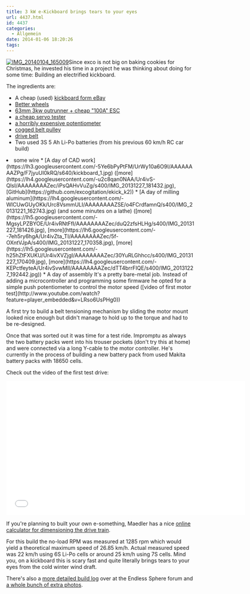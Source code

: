 ```yaml
---
title: 3 kW e-Kickboard brings tears to your eyes
url: 4437.html
id: 4437
categories:
  - Allgemein
date: 2014-01-06 18:20:26
tags:
---
```


[![IMG_20140104_165009](https://blog.shackspace.de/wp-content/uploads/2014/01/IMG_20140104_165009-300x225.jpg)](https://blog.shackspace.de/wp-content/uploads/2014/01/IMG_20140104_165009.jpg)Since exco is not big on baking cookies for Christmas, he invested his time in a project he was thinking about doing for some time: Building an electrified kickboard.

The ingredients are:

*   A cheap (used) [kickboard form eBay](http://www.ebay.de/sch/i.html?_sacat=0&amp;_from=R40&amp;_sop=15&amp;_nkw=kickboard+k2&amp;rt=nc&amp;LH_BIN=1)
*   [Better wheels](http://www.ebay.de/itm/KICKBOARD-WHEELS-ALUMINIUM-GUMMI-110-mm-STUNT-SCOOTER-BOBBY-CAR-TUNING-usw-/121109842056?pt=Cityroller_Kickboards&amp;hash=item1c32b58888)
*   [63mm 3kw outrunner + cheap "100A" ESC](http://www.ebay.de/itm/BRUSHLESS-C6374-10-KV170-OUTRUNNER-NEW-AEOLIAN-MOTOR-BEAST-DNA-100A-ESC-5A-BEC-/121147989090)
*   [a cheap servo tester](http://www.ebay.de/sch/i.html?_sacat=0&amp;_from=R40&amp;_sop=15&amp;_nkw=servotester&amp;rt=nc&amp;LH_PrefLoc=2)
*   [a horribly expensive potentiometer](http://de.mouser.com/ProductDetail/BI-Technologies-TT-electronics/404R10KL10/?qs=LUfMuE0iDorszXH677fGaw==)
*   [cogged belt pulley](http://maedler.de/product/1643/1616/996/zahnriemenraeder-at5-fuer-riemenbreite-10-mm?result=1662400)
*   [drive belt](http://maedler.de/product/1643/1616/963/zahnriemen-profil-at-5-breite-10-mm?result=16660700-)
*   Two used 3S 5 Ah Li-Po batteries (from his previous 60 km/h RC car build)
<li>some wire
*   [A day of CAD work](https://lh3.googleusercontent.com/-5Ye6bPyPtFM/UrWy10a6O9I/AAAAAAAAZPg/F7jyuUI0kRQ/s640/kickboard_1.jpg) ([more](https://lh4.googleusercontent.com/-u2c8qan0NAA/Ur4ivS-QlsI/AAAAAAAAZec/iPsQAHvVuZg/s400/IMG_20131227_181432.jpg), [GitHub](https://github.com/excogitation/ekick_k2))
*   [A day of milling aluminum](https://lh4.googleusercontent.com/-WlCUwGUyOKk/Urc8VsmmULI/AAAAAAAAZSE/o4FCrdfamnQ/s400/IMG_20131221_162743.jpg) (and some minutes on a lathe) ([more](https://lh5.googleusercontent.com/-MgsyLPZBYOE/Ur4ivRNtFfI/AAAAAAAAZec/duQ2zfsHLHg/s400/IMG_20131227_181426.jpg), [more](https://lh6.googleusercontent.com/--7eh5ry6hgA/Ur4ivZta_TI/AAAAAAAAZec/5f-OXntVJpA/s400/IMG_20131227_170358.jpg), [more](https://lh5.googleusercontent.com/-h25hZtFXUKU/Ur4ivXVZjgI/AAAAAAAAZec/30YuRLGhhcc/s400/IMG_20131227_170409.jpg), [more](https://lh4.googleusercontent.com/-KEPctfeyteA/Ur4ivSvwMlI/AAAAAAAAZec/dTT4brrFIQE/s400/IMG_20131227_192442.jpg))
*   A day of assembly
It's a pretty bare-metal job. Instead of adding a microcontroller and programming some firmware he opted for a simple push potentiometer to control the motor speed ([video of first motor test](http://www.youtube.com/watch?feature=player_embedded&amp;v=LRso6UsPHg0))

A first try to build a belt tensioning mechanism by sliding the motor mount looked nice enough but didn't manage to hold up to the torque and had to be re-designed.

Once that was sorted out it was time for a test ride. Impromptu as always the two battery packs went into his trouser pockets (don't try this at home) and were connected via a long Y-cable to the motor controller. He's currently in the process of building a new battery pack from used Makita battery packs with 18650 cells.

Check out the video of the first test drive:
<iframe src="//www.youtube.com/embed/yXr9Mk43Utw?feature=player_embedded" height="360" width="640" allowfullscreen="" frameborder="0"></iframe>

If you're planning to built your own e-something, Maedler has a nice [online calculator for dimensioning the drive train](http://smarthost.maedler.de/maedlertools/maedler.html).

For this build the no-load RPM was measured at 1285 rpm which would yield a theoretical maximum speed of 26.85 km/h. Actual measured speed was 22 km/h using 6S Li-Po cells or around 25 km/h using 7S cells.
Mind you, on a kickboard this is scary fast and quite literally brings tears to your eyes from the cold winter wind draft.

There's also a [more detailed build log](http://endless-sphere.com/forums/viewtopic.php?f=35&amp;t=56030) over at the Endless Sphere forum and [a whole bunch of extra photos](https://picasaweb.google.com/115792422633543473919/KickboardK2?authkey=Gv1sRgCKHe3YqeseKvrwE#).
